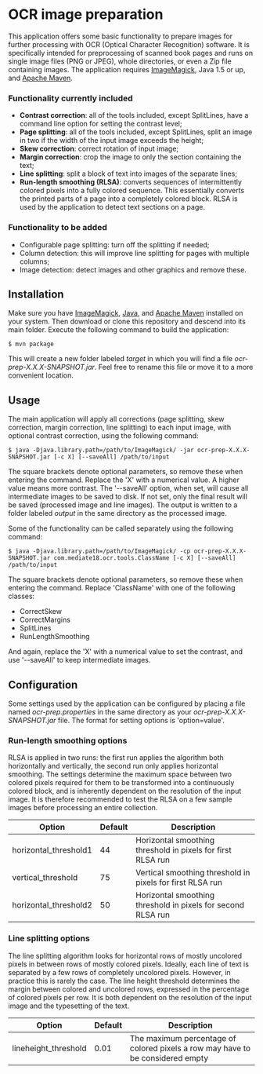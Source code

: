 # OCR image preparation

This application offers some basic functionality to prepare images for further processing with OCR (Optical Character Recognition) software. It is specifically intended for preprocessing of scanned book pages and runs on single image files (PNG or JPEG), whole directories, or even a Zip file containing images.
The application requires [ImageMagick](http://www.imagemagick.org), Java 1.5 or up, and [Apache Maven](https://maven.apache.org).

### Functionality currently included
- **Contrast correction**: all of the tools included, except SplitLines, have a command line option for setting the contrast level;
- **Page splitting**: all of the tools included, except SplitLines, split an image in two if the width of the input image exceeds the height;
- **Skew correction**: correct rotation of input image;
- **Margin correction**: crop the image to only the section containing the text;
- **Line splitting**: split a block of text into images of the separate lines;
- **Run-length smoothing (RLSA)**: converts sequences of intermittently colored pixels into a fully colored sequence. This essentially converts the printed parts of a page into a completely colored block. RLSA is used by the application to detect text sections on a page.

### Functionality to be added
- Configurable page splitting: turn off the splitting if needed;
- Column detection: this will improve line splitting for pages with multiple columns;
- Image detection: detect images and other graphics and remove these.

## Installation

Make sure you have [ImageMagick](http://www.imagemagick.org/script/binary-releases.php), [Java](https://www.java.com/en/download/help/download_options.xml), and [Apache Maven](https://maven.apache.org/install.html) installed on your system. Then download or clone this repository and descend into its main folder.
Execute the following command to build the application:

```
$ mvn package
```

This will create a new folder labeled *target* in which you will find a file *ocr-prep-X.X.X-SNAPSHOT.jar*. Feel free to rename this file or move it to a more convenient location.

## Usage

The main application will apply all corrections (page splitting, skew correction, margin correction, line splitting) to each input image, with optional contrast correction, using the following command:

```
$ java -Djava.library.path=/path/to/ImageMagick/ -jar ocr-prep-X.X.X-SNAPSHOT.jar [-c X] [--saveAll] /path/to/input
```

The square brackets denote optional parameters, so remove these when entering the command.
Replace the 'X' with a numerical value. A higher value means more contrast.
The '--saveAll' option, when set, will cause all intermediate images to be saved to disk. If not set, only the final result will be saved (processed image and line images).
The output is written to a folder labeled *output* in the same directory as the processed image.

Some of the functionality can be called separately using the following command:

```
$ java -Djava.library.path=/path/to/ImageMagick/ -cp ocr-prep-X.X.X-SNAPSHOT.jar com.mediate18.ocr.tools.ClassName [-c X] [--saveAll] /path/to/input
```

The square brackets denote optional parameters, so remove these when entering the command. Replace 'ClassName' with one of the following classes:
- CorrectSkew
- CorrectMargins
- SplitLines
- RunLengthSmoothing

And again, replace the 'X' with a numerical value to set the contrast, and use '--saveAll' to keep intermediate images.

## Configuration

Some settings used by the application can be configured by placing a file named *ocr-prep.properties* in the same directory as your *ocr-prep-X.X.X-SNAPSHOT.jar* file.
The format for setting options is 'option=value'.

### Run-length smoothing options

RLSA is applied in two runs: the first run applies the algorithm both horizontally and vertically, the second run only applies horizontal smoothing. The settings determine 
the maximum space between two colored pixels required for them to be transformed into a continuously colored block, and is inherently dependent on the resolution of the input image.
It is therefore recommended to test the RLSA on a few sample images before processing an entire collection.

Option | Default | Description
--- | --- | ---
horizontal_threshold1 | 44 | Horizontal smoothing threshold in pixels for first RLSA run
vertical_threshold | 75 | Vertical smoothing threshold in pixels for first RLSA run
horizontal_threshold2 | 50 | Horizontal smoothing threshold in pixels for second RLSA run

### Line splitting options

The line splitting algorithm looks for horizontal rows of mostly uncolored pixels in between rows of mostly colored pixels. Ideally, each line of text is separated by a few rows
of completely uncolored pixels. However, in practice this is rarely the case. The line height threshold determines the margin between colored and uncolored rows, expressed in the percentage
of colored pixels per row. It is both dependent on the resolution of the input image and the typesetting of the text.

Option | Default | Description
--- | --- | ---
lineheight_threshold | 0.01 | The maximum percentage of colored pixels a row may have to be considered empty
